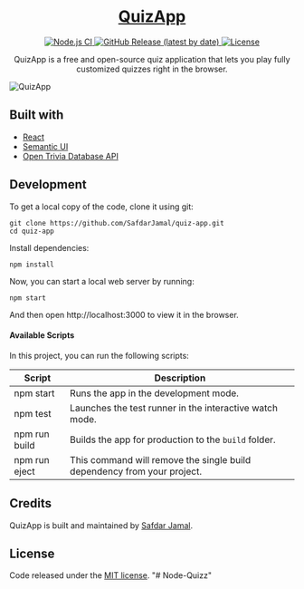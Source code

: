 <h1 align="center">
  <a href="https://safdarjamal.github.io/quiz-app/">
    QuizApp
  </a>
</h1>

<p align="center">
  <a href="https://github.com/SafdarJamal/quiz-app/actions?query=workflow%3A%22Node.js+CI%22">
    <img src="https://github.com/SafdarJamal/quiz-app/workflows/Node.js%20CI/badge.svg" alt="Node.js CI" />
  </a>
  <a href="https://github.com/SafdarJamal/quiz-app/releases">
    <img src="https://img.shields.io/github/v/release/SafdarJamal/quiz-app" alt="GitHub Release (latest by date)" />
  </a>
  <a href="https://github.com/SafdarJamal/quiz-app/blob/master/LICENSE">
    <img src="https://img.shields.io/github/license/SafdarJamal/quiz-app" alt="License" />
  </a>
</p>

<p align="center">
  QuizApp is a free and open-source quiz application that lets you play fully customized quizzes right in the browser.
</p>

![QuizApp](https://github.com/SafdarJamal/quiz-app/assets/48409548/22e9696d-bab4-4aa5-a028-4a4f9ce71777)

## Built with

- [React](http://react.dev)
- [Semantic UI](https://semantic-ui.com)
- [Open Trivia Database API](https://opentdb.com/api_config.php)

## Development

To get a local copy of the code, clone it using git:

```
git clone https://github.com/SafdarJamal/quiz-app.git
cd quiz-app
```

Install dependencies:

```
npm install
```

Now, you can start a local web server by running:

```
npm start
```

And then open http://localhost:3000 to view it in the browser.

#### Available Scripts

In this project, you can run the following scripts:

| Script        | Description                                                             |
| ------------- | ----------------------------------------------------------------------- |
| npm start     | Runs the app in the development mode.                                   |
| npm test      | Launches the test runner in the interactive watch mode.                 |
| npm run build | Builds the app for production to the `build` folder.                    |
| npm run eject | This command will remove the single build dependency from your project. |

## Credits

QuizApp is built and maintained by [Safdar Jamal](https://safdarjamal.github.io).

## License

Code released under the [MIT license](https://github.com/SafdarJamal/quiz-app/blob/master/LICENSE).
"# Node-Quizz" 
